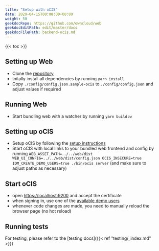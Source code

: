```yaml
---
title: "Setup with oCIS"
date: 2020-04-15T00:00:00+00:00
weight: 50
geekdocRepo: https://github.com/owncloud/web
geekdocEditPath: edit/master/docs
geekdocFilePath: backend-ocis.md
---
```


{{< toc >}}

## Setting up Web

- Clone the [repository](https://github.com/owncloud/web/)
- Initally install all dependencies by running `yarn install`
- Copy `./config/config.json.sample-ocis` to `./config/config.json` and adjust values if required

## Running Web

- Start bundling web with a watcher by running `yarn build:w`

## Setting up oCIS

- Setup oCIS by following the [setup instructions](https://owncloud.dev/ocis/getting-started/)
- Start oCIS with local links to your bundled web frontend and config by running `WEB_ASSET_PATH=../../web/dist WEB_UI_CONFIG=../../web/dist/config.json OCIS_INSECURE=true IDM_CREATE_DEMO_USERS=true ./bin/ocis server` (and make sure to adjust paths as necessary)

## Start oCIS

- open [https://localhost:9200](https://localhost:9200) and accept the certificate
- when signing in, use one of the [available demo users](https://owncloud.dev/ocis/getting-started/demo-users/)
- whenever code changes are made, you need to manually reload the browser page (no hot reload)

## Running tests

For testing, please refer to the [testing docs]({{< ref "testing/_index.md" >}})

